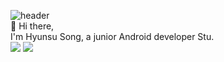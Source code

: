 ![header](https://capsule-render.vercel.app/api?type=slice&color=gradient&text=%20HyunsuSong%20%20&height=200&fontSize=100)
</br>
👋 Hi there,
</br>
I'm Hyunsu Song, a junior Android developer Stu.
</br>
<img src="https://img.shields.io/badge/Java-3765AB?style=flat-square&logo=Python&logoColor=white"/></a>
<img src="https://img.shields.io/badge/Kotlin-3766AB?style=flat-square&logo=Python&logoColor=white"/></a>
